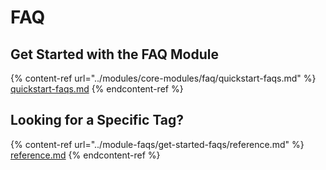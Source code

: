# FAQ

## Get Started with the FAQ Module

{% content-ref url="../modules/core-modules/faq/quickstart-faqs.md" %}
[quickstart-faqs.md](../modules/core-modules/faq/quickstart-faqs.md)
{% endcontent-ref %}

## Looking for a Specific Tag?

{% content-ref url="../module-faqs/get-started-faqs/reference.md" %}
[reference.md](../module-faqs/get-started-faqs/reference.md)
{% endcontent-ref %}
